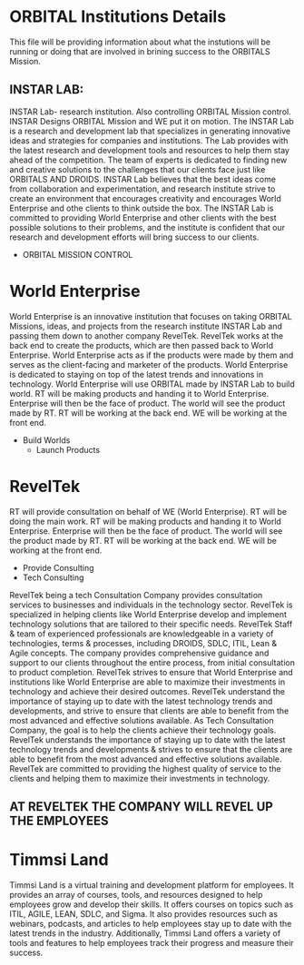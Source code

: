 # ORBITAL Institutions Details

This file will be providing information about what the instutions will be running or doing that are involved in brining success to the ORBITALS Mission.

## INSTAR LAB:
INSTAR Lab- research institution. Also controlling ORBITAL Mission control. INSTAR Designs ORBITAL Mission and WE put it on motion. The INSTAR Lab is a research and development lab that specializes in generating innovative ideas and strategies for companies and institutions. The Lab provides with the latest research and development tools and resources to help them stay ahead of the competition. The team of experts is dedicated to finding new and creative solutions to the challenges that our clients face just like ORBITALS AND DROIDS. INSTAR Lab believes that the best ideas come from collaboration and experimentation, and research institute strive to create an environment that encourages creativity and encourages World Enterprise and othe clients to think outside the box.  The INSTAR Lab is committed to providing World Enterprise and other clients with the best possible solutions to their problems, and the institute is confident that our research and development efforts will bring success to our clients. 
   * ORBITAL MISSION CONTROL

# World Enterprise 
World Enterprise is an innovative institution that focuses on taking ORBITAL Missions, ideas, and projects from the research institute INSTAR Lab and passing them down to another company RevelTek. RevelTek works at the back end to create the products, which are then passed back to World Enterprise. World Enterprise acts as if the products were made by them and serves as the client-facing and marketer of the products. World Enterprise is dedicated to staying on top of the latest trends and innovations in technology.
World Enterprise will use ORBITAL made by INSTAR Lab to build world. RT will be making products and handing it to World Enterprise. Enterprise will then be the face of product. The world will see the product made by RT. RT will be working at the back end. WE will be working at the front end.
   * Build Worlds
     * Launch Products

# RevelTek
RT will provide consultation on behalf of WE (World Enterprise). RT will be doing the main work. RT will be making products and handing it to World Enterprise. Enterprise will then be the face of product. The world will see the product made by RT. RT will be working at the back end. WE will be working at the front end. 
   * Provide Consulting
   * Tech Consulting

RevelTek being a tech Consultation Company provides consultation services to businesses and individuals in the technology sector. RevelTek is specialized in helping clients like World Enterprise develop and implement technology solutions that are tailored to their specific needs. RevelTek Staff & team of experienced professionals are knowledgeable in a variety of technologies, terms & processes, including DROIDS, SDLC, ITIL, Lean & Agile concepts. The company provides comprehensive guidance and support to our clients throughout the entire process, from initial consultation to product completion. RevelTek strives to ensure that World Enterprise and institutions like World Enterprise are able to maximize their investments in technology and achieve their desired outcomes. RevelTek understand the importance of staying up to date with the latest technology trends and developments, and strive to ensure that clients are able to benefit from the most advanced and effective solutions available. As Tech Consultation Company, the goal is to help the clients achieve their technology goals. RevelTek understands the importance of staying up to date with the latest technology trends and developments & strives to ensure that the clients are able to benefit from the most advanced and effective solutions available. RevelTek are committed to providing the highest quality of service to the clients and helping them to maximize their investments in technology.

## AT REVELTEK THE COMPANY WILL REVEL UP THE EMPLOYEES 

# Timmsi Land
Timmsi Land is a virtual training and development platform for employees. It provides an array of courses, tools, and resources designed to help employees grow and develop their skills. It offers courses on topics such as ITIL, AGILE, LEAN, SDLC, and Sigma. It also provides resources such as webinars, podcasts, and articles to help employees stay up to date with the latest trends in the industry. Additionally, Timmsi Land offers a variety of tools and features to help employees track their progress and measure their success.

